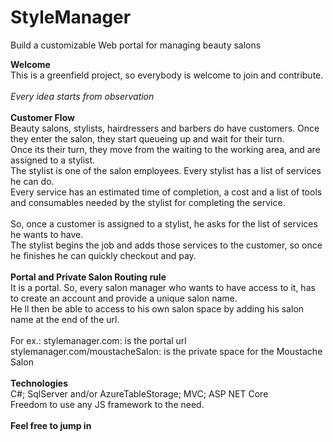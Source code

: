 # StyleManager
Build a customizable Web portal for managing beauty salons<br/>


**Welcome**<br/>
This is a greenfield project, so everybody is welcome to join and contribute.<br/>
<br/>
*Every idea starts from observation*<br/>
<br/>
**Customer Flow**<br/>
Beauty salons, stylists, hairdressers and barbers do have customers. Once they enter the salon, they start queueing up and wait for their turn.<br/>
Once its their turn, they move from the waiting to the working area, and are assigned to a stylist.<br/>
The stylist is one of the salon employees. Every stylist has a list of services he can do. <br/>
Every service has an estimated time of completion, a cost and a list of tools and consumables needed by the stylist for completing the service.<br/>
<br/>
So, once a customer is assigned to a stylist, he asks for the list of services he wants to have.<br/>
The stylist begins the job and adds those services to the customer, so once he finishes he can quickly checkout and pay.<br/>
<br/>
**Portal and Private Salon Routing rule**<br/>
It is a portal. So, every salon manager who wants to have access to it, has to create an account and provide a unique salon name.<br/>
He ll then be able to access to his own salon space by adding his salon name at the end of the url.<br/>
<br/>
For ex.: stylemanager.com: is the portal url<br/>
stylemanager.com/moustacheSalon: is the private space for the Moustache Salon <br/>
<br/>
**Technologies**<br/>
C#; SqlServer and/or AzureTableStorage; MVC; ASP NET Core<br/>
Freedom to use any JS framework to the need. <br/>
<br/>
**Feel free to jump in**<br/>



